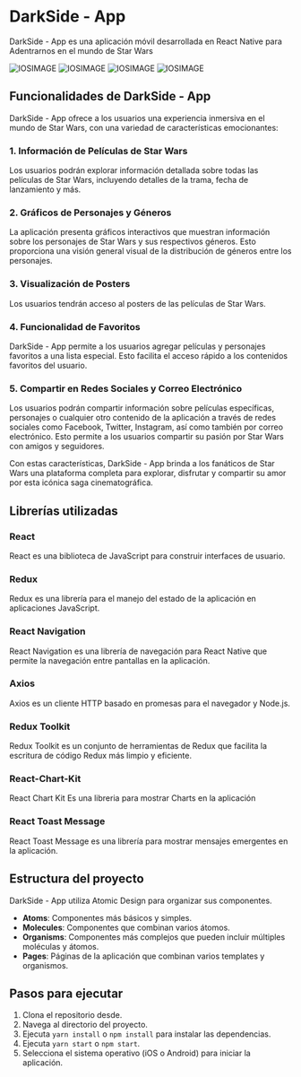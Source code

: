 # DarkSide - App

DarkSide - App es una aplicación móvil desarrollada en React Native para Adentrarnos en el mundo de Star Wars

![IOSIMAGE](./mocks/1.png)
![IOSIMAGE](./mocks/2.png)
![IOSIMAGE](./mocks/3.png)
![IOSIMAGE](./mocks/4.png)

## Funcionalidades de DarkSide - App

DarkSide - App ofrece a los usuarios una experiencia inmersiva en el mundo de Star Wars, con una variedad de características emocionantes:

### 1. Información de Películas de Star Wars
Los usuarios podrán explorar información detallada sobre todas las películas de Star Wars, incluyendo detalles de la trama, fecha de lanzamiento y más.

### 2. Gráficos de Personajes y Géneros
La aplicación presenta gráficos interactivos que muestran información sobre los personajes de Star Wars y sus respectivos géneros. Esto proporciona una visión general visual de la distribución de géneros entre los personajes.

### 3. Visualización de Posters
Los usuarios tendrán acceso al posters de las películas de Star Wars. 

### 4. Funcionalidad de Favoritos
DarkSide - App permite a los usuarios agregar películas y personajes favoritos a una lista especial. Esto facilita el acceso rápido a los contenidos favoritos del usuario.

### 5. Compartir en Redes Sociales y Correo Electrónico
Los usuarios podrán compartir información sobre películas específicas, personajes o cualquier otro contenido de la aplicación a través de redes sociales como Facebook, Twitter, Instagram, así como también por correo electrónico. Esto permite a los usuarios compartir su pasión por Star Wars con amigos y seguidores.

Con estas características, DarkSide - App brinda a los fanáticos de Star Wars una plataforma completa para explorar, disfrutar y compartir su amor por esta icónica saga cinematográfica.

## Librerías utilizadas

### React
React es una biblioteca de JavaScript para construir interfaces de usuario.

### Redux
Redux es una librería para el manejo del estado de la aplicación en aplicaciones JavaScript.

### React Navigation
React Navigation es una librería de navegación para React Native que permite la navegación entre pantallas en la aplicación.

### Axios
Axios es un cliente HTTP basado en promesas para el navegador y Node.js.

### Redux Toolkit
Redux Toolkit es un conjunto de herramientas de Redux que facilita la escritura de código Redux más limpio y eficiente.

### React-Chart-Kit
React Chart Kit Es una libreria para mostrar Charts en la aplicación

### React Toast Message
React Toast Message es una librería para mostrar mensajes emergentes en la aplicación.

## Estructura del proyecto

DarkSide - App utiliza Atomic Design para organizar sus componentes.

- **Atoms**: Componentes más básicos y simples.
- **Molecules**: Componentes que combinan varios átomos.
- **Organisms**: Componentes más complejos que pueden incluir múltiples moléculas y átomos.
- **Pages**: Páginas de la aplicación que combinan varios templates y organismos.

## Pasos para ejecutar

1. Clona el repositorio desde.
2. Navega al directorio del proyecto.
3. Ejecuta `yarn install` o `npm install` para instalar las dependencias.
4. Ejecuta `yarn start` o `npm start`.
5. Selecciona el sistema operativo (iOS o Android) para iniciar la aplicación.
